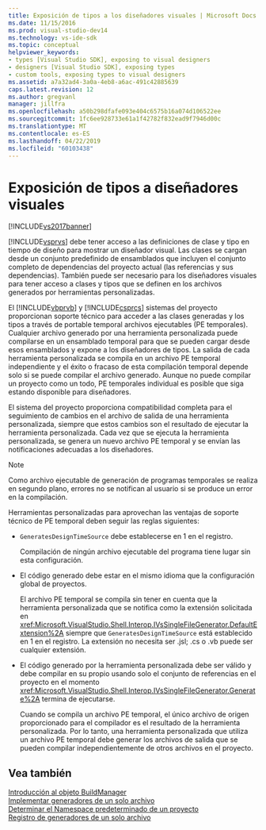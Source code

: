 ```yaml
---
title: Exposición de tipos a los diseñadores visuales | Microsoft Docs
ms.date: 11/15/2016
ms.prod: visual-studio-dev14
ms.technology: vs-ide-sdk
ms.topic: conceptual
helpviewer_keywords:
- types [Visual Studio SDK], exposing to visual designers
- designers [Visual Studio SDK], exposing types
- custom tools, exposing types to visual designers
ms.assetid: a7a32ad4-3a0a-4eb8-a6ac-491c42885639
caps.latest.revision: 12
ms.author: gregvanl
manager: jillfra
ms.openlocfilehash: a50b298dfafe093e404c6575b16a074d106522ee
ms.sourcegitcommit: 1fc6ee928733e61a1f42782f832ead9f7946d00c
ms.translationtype: MT
ms.contentlocale: es-ES
ms.lasthandoff: 04/22/2019
ms.locfileid: "60103438"
---
```

# <a name="exposing-types-to-visual-designers"></a>Exposición de tipos a diseñadores visuales
[!INCLUDE[vs2017banner](../../includes/vs2017banner.md)]

[!INCLUDE[vsprvs](../../includes/vsprvs-md.md)] debe tener acceso a las definiciones de clase y tipo en tiempo de diseño para mostrar un diseñador visual. Las clases se cargan desde un conjunto predefinido de ensamblados que incluyen el conjunto completo de dependencias del proyecto actual (las referencias y sus dependencias). También puede ser necesario para los diseñadores visuales para tener acceso a clases y tipos que se definen en los archivos generados por herramientas personalizadas.  
  
 El [!INCLUDE[vbprvb](../../includes/vbprvb-md.md)] y [!INCLUDE[csprcs](../../includes/csprcs-md.md)] sistemas del proyecto proporcionan soporte técnico para acceder a las clases generadas y los tipos a través de portable temporal archivos ejecutables (PE temporales). Cualquier archivo generado por una herramienta personalizada puede compilarse en un ensamblado temporal para que se pueden cargar desde esos ensamblados y expone a los diseñadores de tipos. La salida de cada herramienta personalizada se compila en un archivo PE temporal independiente y el éxito o fracaso de esta compilación temporal depende solo si se puede compilar el archivo generado. Aunque no puede compilar un proyecto como un todo, PE temporales individual es posible que siga estando disponible para diseñadores.  
  
 El sistema del proyecto proporciona compatibilidad completa para el seguimiento de cambios en el archivo de salida de una herramienta personalizada, siempre que estos cambios son el resultado de ejecutar la herramienta personalizada. Cada vez que se ejecuta la herramienta personalizada, se genera un nuevo archivo PE temporal y se envían las notificaciones adecuadas a los diseñadores.  
  
> [!NOTE]
>  Como archivo ejecutable de generación de programas temporales se realiza en segundo plano, errores no se notifican al usuario si se produce un error en la compilación.  
  
 Herramientas personalizadas para aprovechan las ventajas de soporte técnico de PE temporal deben seguir las reglas siguientes:  
  
- `GeneratesDesignTimeSource` debe establecerse en 1 en el registro.  
  
     Compilación de ningún archivo ejecutable del programa tiene lugar sin esta configuración.  
  
- El código generado debe estar en el mismo idioma que la configuración global de proyectos.  
  
     El archivo PE temporal se compila sin tener en cuenta que la herramienta personalizada que se notifica como la extensión solicitada en <xref:Microsoft.VisualStudio.Shell.Interop.IVsSingleFileGenerator.DefaultExtension%2A> siempre que `GeneratesDesignTimeSource` está establecido en 1 en el registro. La extensión no necesita ser .jsl; .cs o .vb puede ser cualquier extensión.  
  
- El código generado por la herramienta personalizada debe ser válido y debe compilar en su propio usando solo el conjunto de referencias en el proyecto en el momento <xref:Microsoft.VisualStudio.Shell.Interop.IVsSingleFileGenerator.Generate%2A> termina de ejecutarse.  
  
     Cuando se compila un archivo PE temporal, el único archivo de origen proporcionado para el compilador es el resultado de la herramienta personalizada. Por lo tanto, una herramienta personalizada que utiliza un archivo PE temporal debe generar los archivos de salida que se pueden compilar independientemente de otros archivos en el proyecto.  
  
## <a name="see-also"></a>Vea también  
 [Introducción al objeto BuildManager](http://msdn.microsoft.com/50080ec2-c1c9-412c-98ef-18d7f895e7fa)   
 [Implementar generadores de un solo archivo](../../extensibility/internals/implementing-single-file-generators.md)   
 [Determinar el Namespace predeterminado de un proyecto](../../misc/determining-the-default-namespace-of-a-project.md)   
 [Registro de generadores de un solo archivo](../../extensibility/internals/registering-single-file-generators.md)
